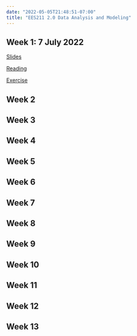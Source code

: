 ```yaml
---
date: "2022-05-05T21:48:51-07:00"
title: "EES211 2.0 Data Analysis and Modeling"
---
```


## Week 1: 7 July 2022

[Slides](/ees211/ees211_1.html/)

[Reading](https://rstudio-education.github.io/hopr/basics.html)

[Exercise](https://thiyangt.github.io/rworkbook/index.html)

## Week 2

## Week 3

## Week 4

## Week 5

## Week 6

## Week 7

## Week 8

## Week 9

## Week 10

## Week 11

## Week 12

## Week 13